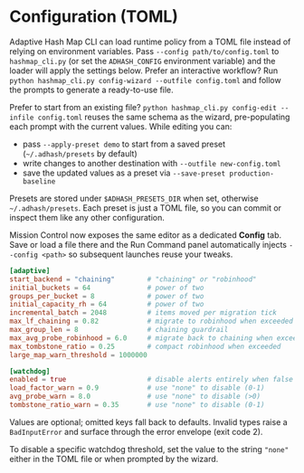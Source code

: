 # Configuration (TOML)

Adaptive Hash Map CLI can load runtime policy from a TOML file instead of relying on
environment variables. Pass `--config path/to/config.toml` to `hashmap_cli.py` (or set the
`ADHASH_CONFIG` environment variable) and the loader will apply the settings below. Prefer
an interactive workflow? Run `python hashmap_cli.py config-wizard --outfile config.toml` and
follow the prompts to generate a ready-to-use file.

Prefer to start from an existing file? `python hashmap_cli.py config-edit --infile config.toml`
reuses the same schema as the wizard, pre-populating each prompt with the current values.
While editing you can:

- pass `--apply-preset demo` to start from a saved preset (`~/.adhash/presets` by default)
- write changes to another destination with `--outfile new-config.toml`
- save the updated values as a preset via `--save-preset production-baseline`

Presets are stored under `$ADHASH_PRESETS_DIR` when set, otherwise `~/.adhash/presets`. Each
preset is just a TOML file, so you can commit or inspect them like any other configuration.

Mission Control now exposes the same editor as a dedicated **Config** tab. Save or load a file
there and the Run Command panel automatically injects `--config <path>` so subsequent launches
reuse your tweaks.

```toml
[adaptive]
start_backend = "chaining"        # "chaining" or "robinhood"
initial_buckets = 64              # power of two
groups_per_bucket = 8             # power of two
initial_capacity_rh = 64          # power of two
incremental_batch = 2048          # items moved per migration tick
max_lf_chaining = 0.82            # migrate to robinhood when exceeded
max_group_len = 8                 # chaining guardrail
max_avg_probe_robinhood = 6.0     # migrate back to chaining when exceeded
max_tombstone_ratio = 0.25        # compact robinhood when exceeded
large_map_warn_threshold = 1000000

[watchdog]
enabled = true                    # disable alerts entirely when false
load_factor_warn = 0.9            # use "none" to disable (0-1)
avg_probe_warn = 8.0              # use "none" to disable (>0)
tombstone_ratio_warn = 0.35       # use "none" to disable (0-1)
```

Values are optional; omitted keys fall back to defaults. Invalid types raise a
`BadInputError` and surface through the error envelope (exit code 2).

To disable a specific watchdog threshold, set the value to the string `"none"`
either in the TOML file or when prompted by the wizard.
